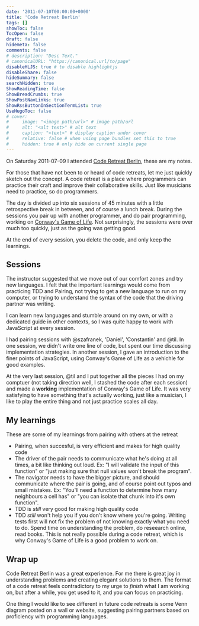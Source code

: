 ```yaml
---
date: '2011-07-10T00:00:00+0000'
title: 'Code Retreat Berlin'
tags: []
showToc: false
TocOpen: false
draft: false
hidemeta: false
comments: false
# description: "Desc Text."
# canonicalURL: "https://canonical.url/to/page"
disableHLJS: true # to disable highlightjs
disableShare: false
hideSummary: false
searchHidden: true
ShowReadingTime: false
ShowBreadCrumbs: true
ShowPostNavLinks: true
ShowRssButtonInSectionTermList: true
UseHugoToc: false
# cover:
#     image: "<image path/url>" # image path/url
#     alt: "<alt text>" # alt text
#     caption: "<text>" # display caption under cover
#     relative: false # when using page bundles set this to true
#     hidden: true # only hide on current single page
---
```


On Saturday 2011-07-09 I attended [Code Retreat Berlin](coderetreat-berlin.de/), these are my notes.

For those that have not been to or heard of code retreats, let me just quickly sketch out the concept. A code retreat is a place where programmers can practice their craft and improve their collaborative skills. Just like musicians need to practice, so do programmers.

The day is divided up into six sessions of 45 minutes with a little retrospective break in between, and of course a lunch break. During the sessions you pair up with another programmer, and do pair programming, working on [Conway's Game of Life](http://www.conwaylife.com/wiki/Conway's_Game_of_Life). Not surprisingly, the sessions were over much too quickly, just as the going was getting good.

At the end of every session, you delete the code, and only keep the learnings.

## Sessions

The instructor suggested that we move out of our comfort zones and try new languages. I felt that the important learnings would come from practicing TDD and Pairing, not trying to get a new language to run on my computer, or trying to understand the syntax of the code that the driving partner was writing.

I can learn new languages and stumble around on my own, or with a dedicated guide in other contexts, so I was quite happy to work with JavaScript at every session.

I had pairing sessions with @szafranek, 'Daniel', 'Constantin' and @til. In one session, we didn't write one line of code, but spent our time discussing implementation strategies. In another session, I gave an introduction to the finer points of JavaScript, using Conway's Game of Life as a vehichle for good examples.

At the very last session, @til and I put together all the pieces I had on my comptuer (not taking direction well, I stashed the code after each session) and made a **working** implementation of Conway's Game of Life. It was very satisfying to have something that's actually working, just like a musician, I like to play the entire thing and not just practice scales all day.

## My learnings

These are some of my learnings from pairing with others at the retreat

* Pairing, when succesful, is very efficient and makes for high quality code
* The driver of the pair needs to communicate what he's doing at all times, a bit like thinking out loud. Ex: "I will validate the input of this function" or "just making sure that null values won't break the program".
* The navigator needs to have the bigger picture, and should communicate where the pair is going, and of course point out typos and small mistakes. Ex: "You'll need a function to determine how many neighbours a cell has" or "you can isolate that chunk into it's own function".
* TDD is _still_ very good for making high quality code
* TDD _still_ won't help you if you don't know where you're going. Writing tests first will not fix the problem of not knowing exactly what you need to do. Spend time on understanding the problem, do reseearch online, read books. This is not really possible during a code retreat, which is why Conway's Game of Life is a good problem to work on.

## Wrap up

Code Retreat Berlin was a great experience. For me there is great joy in understanding problems and creating elegant solutions to them. The format of a code retreat feels contradictory to my urge to *finish* what I am working on, but after a while, you get used to it, and you can focus on practicing.

One thing I would like to see different in future code retreats is some Venn diagram posted on a wall or website, suggesting pairing partners based on proficiency with programming languages.
